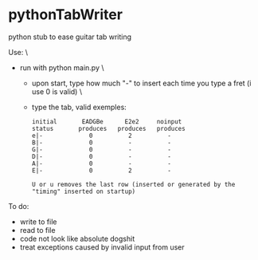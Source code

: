 # pythonTabWriter
python stub to ease guitar tab writing

Use: \
* run with python main.py \
  * upon start, type how much "-" to insert each time you type a fret (i use 0 is valid) \
  * type the tab, valid exemples:

        
        initial       EADGBe      E2e2     noinput 
        status       produces   produces   produces
        e|-             0          2          -    
        B|-             0          -          -    
        G|-             0          -          -    
        D|-             0          -          -    
        A|-             0          -          -    
        E|-             0          2          -    
    
        U or u removes the last row (inserted or generated by the "timing" inserted on startup)

To do:
  - write to file
  - read to file
  - code not look like absolute dogshit
  - treat exceptions caused by invalid input from user
